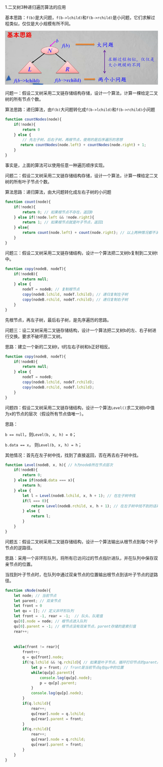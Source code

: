1.二叉树3种递归遍历算法的应用

基本思路：`f(b)`是大问题，`f(b->lchild)`和`f(b->rchild)`是小问题，它们求解过程类似，仅仅是大小规模有所不同。

![二叉树递归遍历基本思路](../img/201902251933.png)

问题一：假设二叉树采用二叉链存储结构存储，设计一个算法，计算一棵给定二叉树的所有节点个数。

算法思路：递归算法，由`f(b)`大问题转化成`f(b->lchild)`和`f(b->rchild)`小问题

```javascript
function countNodes(node){
    if(!node){
        return 0
    } else {
    	// 先左子树，后右子树，再根节点，使用的是后序遍历的思想
       return countNodes(node.left) + countNodes(node.right) + 1;
    }
}
```

事实是，上面的算法可以使用任意一种遍历顺序实现。

问题二：假设二叉树采用二叉链存储结构存储，设计一个算法，计算一棵给定二叉树的所有叶子节点个数。

算法思路：递归算法，由大问题转化成左右子树的小问题

```javascript
function count(node){
    if(!node){
        return 0; // 如果根节点不存在，返回0
    } else if(!node.left && !node.right){
        return 1; // 如果根节点就是叶子节点，返回1
    } else{
        return count(node.left) + count(node.right); // 以上两种情况都不满足，则递归左右子树
    }
}
```

问题三：假设二叉树采用二叉链存储结构，设计一个算法把二叉树b复制到二叉树t中。

```javascript
function copy(nodeB, nodeT){
    if(!nodeB){
        return null;
    } else {
        nodeT = nodeB; // 复制根节点
        copy(nodeB.lchild, nodeT.lchild); // 递归复制左子树
        copy(nodeB.rchild, nodeT.rchild); // 递归复制右子树
    }
}
```

先根节点，再左子树，最后右子树，是先序遍历的思路。

问题三：设二叉树采用二叉链存储结构，设计一个算法把二叉树b的左、右子树进行交换。要求不破坏原二叉树。

思路：建立一个新的二叉树t，t的左右子树和b正好相反。

```javascript
function copy(nodeB, nodeT){
    if(!nodeB){
        return null;
    } else {
        nodeT = nodeB;
        copy(nodeB.lchild, nodeT.rchild);
        copy(nodeB.rchild, nodeT.lchild);
    }
}
```

问题四：假设二叉树采用二叉链存储结构，设计一个算法`Level()`求二叉树b中值为x的节点的层次（假设所有节点值唯一）。

思路：

`b == null`，则`Level(b, x, h) = 0`；

`b.data == x`， 则`Level(b, x, h) = h`；

其他情况：首先在左子树中找，找到了直接返回，否在再去右子树中找。

```javascript
function Level(nodeB, x, h){ // h为nodeB所在节点层次
    if(!nodeB){
        return 0;
    } else if(nodeB.data === x){
        return h;
    } else {
        let l = Level(nodeB.lchild, x, h + 1); // 在左子树中找
        if(l === 0){
            return Level(nodeB.rchild, x, h + 1); // 在左子树中找不到的话再在右子树中找
        } else {
            return l;
        }
    }
}
```

问题五：假设二叉树采用二叉链存储结构，设计一个算法输出从根节点到每个叶子节点的逆路径。

思路：采用一个非环形队列，将所有已访问过的节点指针进队，并在队列中保存双亲节点的位置。

当找到叶子节点时，在队列中通过双亲节点的位置输出根节点到该叶子节点的逆路径。

```javascript
function sNode(node){
    let node; // 当前节点
    let parent; // 双亲节点
    let front = 0
    let qu = []; // 定义非环形队列
    let front = -1, rear = -1;  // 队头、队尾值
    qu[0].node = node; // 根节点进入队列
    qu[0].parent = -1; // 根节点没有双亲节点，parent存储的是索引值
    rear++;
    
    
    while(front != rear){
        front++;
        q = qu[front].node;
        if(!q.lchild && !q.rchild){ // 如果是叶子节点，循环打印节点的parent属性
            let p = front; // front是当前节点q在qu中的位置
            while(qu[p].parent){
                console.log(qu[p].node);
                p = qu[p].parent;
            }
            console.log(qu[p].node);
        }
        if(q.lchild){
            rear++;
            qu[rear].node = q.lchild;
            qu[rear].parent = front;
        }
        if(q.rchild){
            rear++;
            qu[rear].node = q.rchild;
            qu[rear].parent = front;
        }
    }
}
```

